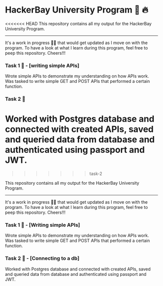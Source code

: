 # HackerBay University Program 🏫 🔥
<<<<<<< HEAD
This repository contains all my output for the HackerBay University Program. 
<hr>

It's a work in progress 🚧👷 that would get updated as I move on with the program. To have a look at what I learn during this program, feel free to peep this repository. Cheers!!! 

### Task 1 🐌 - [writing simple APIs]
Wrote simple APIs to demonstrate my understanding on how APIs work. Was tasked to write simple GET and POST APIs that performed a certain function.

### Task 2 🚀
Worked with Postgres database and connected with created APIs, saved and queried data from database and authenticated using passport and JWT.
=======
>>>>>>> task-2

This repository contains all my output for the HackerBay University Program.

<hr>

It's a work in progress 🚧👷 that would get updated as I move on with the program. To have a look at what I learn during this program, feel free to peep this repository. Cheers!!!

### Task 1 🐌 - [Writing simple APIs]

Wrote simple APIs to demonstrate my understanding on how APIs work. Was tasked to write simple GET and POST APIs that performed a certain function.

### Task 2 🚀 - [Connecting to a db]

Worked with Postgres database and connected with created APIs, saved and queried data from database and authenticated using passport and JWT.
